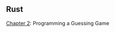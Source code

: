 ## Rust

[Chapter 2](https://doc.rust-lang.org/stable/book/ch02-00-guessing-game-tutorial.html): Programming a Guessing Game
